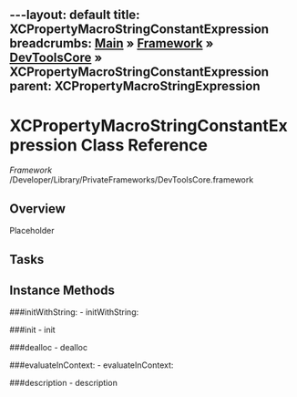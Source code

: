 ---layout: default
title: XCPropertyMacroStringConstantExpression
breadcrumbs: <a href="/index.html">Main</a> &raquo; <a href="/Frameworks.html">Framework</a> &raquo; <a href="/Frameworks/DevToolsCore.html">DevToolsCore</a> &raquo; XCPropertyMacroStringConstantExpression
parent: XCPropertyMacroStringExpression 
---
# XCPropertyMacroStringConstantExpression Class Reference

*Framework* /Developer/Library/PrivateFrameworks/DevToolsCore.framework

## Overview

Placeholder

## Tasks

## Instance Methods

<a name="-initWithString:"></a>
###initWithString:
    - initWithString:

<a name="-init"></a>
###init
    - init

<a name="-dealloc"></a>
###dealloc
    - dealloc

<a name="-evaluateInContext:"></a>
###evaluateInContext:
    - evaluateInContext:

<a name="-description"></a>
###description
    - description

